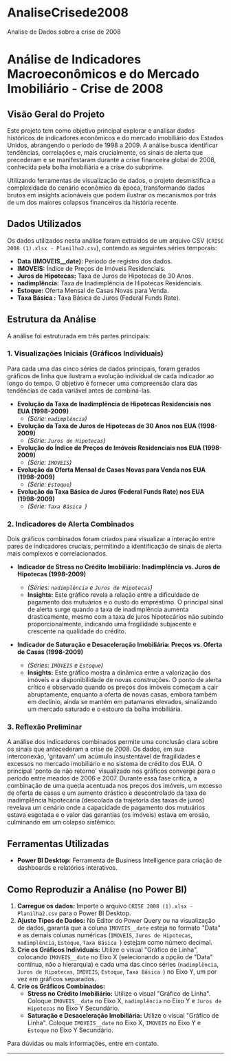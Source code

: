 # AnaliseCrisede2008
Analise de Dados sobre a crise de 2008
# Análise de Indicadores Macroeconômicos e do Mercado Imobiliário - Crise de 2008

## Visão Geral do Projeto

Este projeto tem como objetivo principal explorar e analisar dados históricos de indicadores econômicos e do mercado imobiliário dos Estados Unidos, abrangendo o período de 1998 a 2009. A análise busca identificar tendências, correlações e, mais crucialmente, os sinais de alerta que precederam e se manifestaram durante a crise financeira global de 2008, conhecida pela bolha imobiliária e a crise do subprime.

Utilizando ferramentas de visualização de dados, o projeto desmistifica a complexidade do cenário econômico da época, transformando dados brutos em insights acionáveis que podem ilustrar os mecanismos por trás de um dos maiores colapsos financeiros da história recente.

## Dados Utilizados

Os dados utilizados nesta análise foram extraídos de um arquivo CSV (`CRISE 2008 (1).xlsx - Planilha2.csv`), contendo as seguintes séries temporais:

* **Data (IMOVEIS__date):** Período de registro dos dados.
* **IMOVEIS:** Índice de Preços de Imóveis Residenciais.
* **Juros de Hipotecas:** Taxa de Juros de Hipotecas de 30 Anos.
* **nadimplência:** Taxa de Inadimplência de Hipotecas Residenciais.
* **Estoque:** Oferta Mensal de Casas Novas para Venda.
* **Taxa Básica :** Taxa Básica de Juros (Federal Funds Rate).

## Estrutura da Análise

A análise foi estruturada em três partes principais:

### 1. Visualizações Iniciais (Gráficos Individuais)

Para cada uma das cinco séries de dados principais, foram gerados gráficos de linha que ilustram a evolução individual de cada indicador ao longo do tempo. O objetivo é fornecer uma compreensão clara das tendências de cada variável antes de combiná-las.

* **Evolução da Taxa de Inadimplência de Hipotecas Residenciais nos EUA (1998-2009)**
    * *(Série: `nadimplência`)*
* **Evolução da Taxa de Juros de Hipotecas de 30 Anos nos EUA (1998-2009)**
    * *(Série: `Juros de Hipotecas`)*
* **Evolução do Índice de Preços de Imóveis Residenciais nos EUA (1998-2009)**
    * *(Série: `IMOVEIS`)*
* **Evolução da Oferta Mensal de Casas Novas para Venda nos EUA (1998-2009)**
    * *(Série: `Estoque`)*
* **Evolução da Taxa Básica de Juros (Federal Funds Rate) nos EUA (1998-2009)**
    * *(Série: `Taxa Básica `)*

### 2. Indicadores de Alerta Combinados

Dois gráficos combinados foram criados para visualizar a interação entre pares de indicadores cruciais, permitindo a identificação de sinais de alerta mais complexos e correlacionados.

* **Indicador de Stress no Crédito Imobiliário: Inadimplência vs. Juros de Hipotecas (1998-2009)**
    * *(Séries: `nadimplência` e `Juros de Hipotecas`)*
    * **Insights:** Este gráfico revela a relação entre a dificuldade de pagamento dos mutuários e o custo do empréstimo. O principal sinal de alerta surge quando a taxa de inadimplência aumenta drasticamente, mesmo com a taxa de juros hipotecários não subindo proporcionalmente, indicando uma fragilidade subjacente e crescente na qualidade do crédito.

* **Indicador de Saturação e Desaceleração Imobiliária: Preços vs. Oferta de Casas (1998-2009)**
    * *(Séries: `IMOVEIS` e `Estoque`)*
    * **Insights:** Este gráfico mostra a dinâmica entre a valorização dos imóveis e a disponibilidade de novas construções. O ponto de alerta crítico é observado quando os preços dos imóveis começam a cair abruptamente, enquanto a oferta de novas casas, embora também em declínio, ainda se mantém em patamares elevados, sinalizando um mercado saturado e o estouro da bolha imobiliária.

### 3. Reflexão Preliminar

A análise dos indicadores combinados permite uma conclusão clara sobre os sinais que antecederam a crise de 2008. Os dados, em sua interconexão, 'gritavam' um acúmulo insustentável de fragilidades e excessos no mercado imobiliário e no sistema de crédito dos EUA. O principal 'ponto de não retorno' visualizado nos gráficos converge para o período entre meados de 2006 e 2007. Durante essa fase crítica, a combinação de uma queda acentuada nos preços dos imóveis, um excesso de oferta de casas e um aumento drástico e descontrolado da taxa de inadimplência hipotecária (descolada da trajetória das taxas de juros) revelava um cenário onde a capacidade de pagamento dos mutuários estava esgotada e o valor das garantias (os imóveis) estava em erosão, culminando em um colapso sistêmico.

## Ferramentas Utilizadas

* **Power BI Desktop:** Ferramenta de Business Intelligence para criação de dashboards e relatórios interativos.

## Como Reproduzir a Análise (no Power BI)

1.  **Carregue os dados:** Importe o arquivo `CRISE 2008 (1).xlsx - Planilha2.csv` para o Power BI Desktop.
2.  **Ajuste Tipos de Dados:** No Editor do Power Query ou na visualização de dados, garanta que a coluna `IMOVEIS__date` esteja no formato "Data" e as demais colunas numéricas (`IMOVEIS`, `Juros de Hipotecas`, `nadimplência`, `Estoque`, `Taxa Básica `) estejam como número decimal.
3.  **Crie os Gráficos Individuais:** Utilize o visual "Gráfico de Linha", colocando `IMOVEIS__date` no Eixo X (selecionando a opção de "Data" contínua, não a hierarquia) e cada uma das cinco séries (`nadimplência`, `Juros de Hipotecas`, `IMOVEIS`, `Estoque`, `Taxa Básica `) no Eixo Y, um por vez em gráficos separados.
4.  **Crie os Gráficos Combinados:**
    * **Stress no Crédito Imobiliário:** Utilize o visual "Gráfico de Linha". Coloque `IMOVEIS__date` no Eixo X, `nadimplência` no Eixo Y e `Juros de Hipotecas` no Eixo Y Secundário.
    * **Saturação e Desaceleração Imobiliária:** Utilize o visual "Gráfico de Linha". Coloque `IMOVEIS__date` no Eixo X, `IMOVEIS` no Eixo Y e `Estoque` no Eixo Y Secundário.

Para dúvidas ou mais informações, entre em contato.

---
